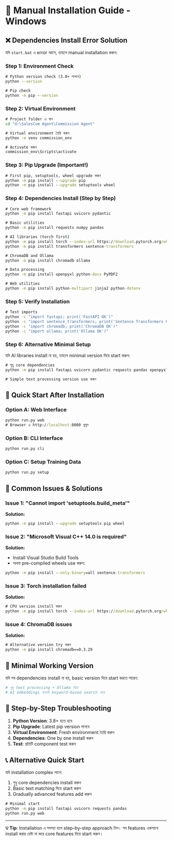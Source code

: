 # 🔧 Manual Installation Guide - Windows

## ❌ Dependencies Install Error Solution

যদি `start.bat` এ error আসে, তাহলে manual installation করুন:

### Step 1: Environment Check
```cmd
# Python version check (3.8+ লাগবে)
python --version

# Pip check
python -m pip --version
```

### Step 2: Virtual Environment
```cmd
# Project folder এ যান
cd "d:\SalesCom Agent\Commission Agent"

# Virtual environment তৈরি করুন
python -m venv commission_env

# Activate করুন
commission_env\Scripts\activate
```

### Step 3: Pip Upgrade (Important!)
```cmd
# First pip, setuptools, wheel upgrade করুন
python -m pip install --upgrade pip
python -m pip install --upgrade setuptools wheel
```

### Step 4: Dependencies Install (Step by Step)
```cmd
# Core web framework
python -m pip install fastapi uvicorn pydantic

# Basic utilities
python -m pip install requests numpy pandas

# AI libraries (torch first)
python -m pip install torch --index-url https://download.pytorch.org/whl/cpu
python -m pip install transformers sentence-transformers

# ChromaDB and Ollama
python -m pip install chromadb ollama

# Data processing
python -m pip install openpyxl python-docx PyPDF2

# Web utilities
python -m pip install python-multipart jinja2 python-dotenv
```

### Step 5: Verify Installation
```cmd
# Test imports
python -c "import fastapi; print('FastAPI OK')"
python -c "import sentence_transformers; print('Sentence Transformers OK')"
python -c "import chromadb; print('ChromaDB OK')"
python -c "import ollama; print('Ollama OK')"
```

### Step 6: Alternative Minimal Setup
যদি AI libraries install না হয়, তাহলে minimal version দিয়ে start করুন:

```cmd
# শুধু core dependencies
python -m pip install fastapi uvicorn pydantic requests pandas openpyxl python-docx python-multipart jinja2 python-dotenv

# Simple text processing version use করুন
```

## 🚀 Quick Start After Installation

### Option A: Web Interface
```cmd
python run.py web
# Browser এ http://localhost:8000 খুলুন
```

### Option B: CLI Interface  
```cmd
python run.py cli
```

### Option C: Setup Training Data
```cmd
python run.py setup
```

## 🐛 Common Issues & Solutions

### Issue 1: "Cannot import 'setuptools.build_meta'"
**Solution:**
```cmd
python -m pip install --upgrade setuptools pip wheel
```

### Issue 2: "Microsoft Visual C++ 14.0 is required"
**Solution:** 
- Install Visual Studio Build Tools
- অথবা pre-compiled wheels use করুন:
```cmd
python -m pip install --only-binary=all sentence-transformers
```

### Issue 3: Torch installation failed
**Solution:**
```cmd
# CPU version install করুন
python -m pip install torch --index-url https://download.pytorch.org/whl/cpu
```

### Issue 4: ChromaDB issues
**Solution:**
```cmd
# Alternative version try করুন
python -m pip install chromadb==0.3.29
```

## 🎯 Minimal Working Version

যদি সব dependencies install না হয়, basic version দিয়ে start করতে পারেন:

```python
# শুধু text processing + Ollama দিয়ে
# AI embeddings ছাড়াই keyword-based search করে
```

## 🔄 Step-by-Step Troubleshooting

1. **Python Version**: 3.8+ হতে হবে
2. **Pip Upgrade**: Latest pip version লাগবে
3. **Virtual Environment**: Fresh environment তৈরি করুন
4. **Dependencies**: One by one install করুন
5. **Test**: প্রতিটি component test করুন

## 📞 Alternative Quick Start

যদি installation complex লাগে:

1. শুধু core dependencies install করুন
2. Basic text matching দিয়ে start করুন  
3. Gradually advanced features add করুন

```cmd
# Minimal start
python -m pip install fastapi uvicorn requests pandas
python run.py web
```

---

**💡 Tip**: Installation এ সমস্যা হলে step-by-step approach নিন। সব features একসাথে install করার চেষ্টা না করে core features দিয়ে start করুন।
